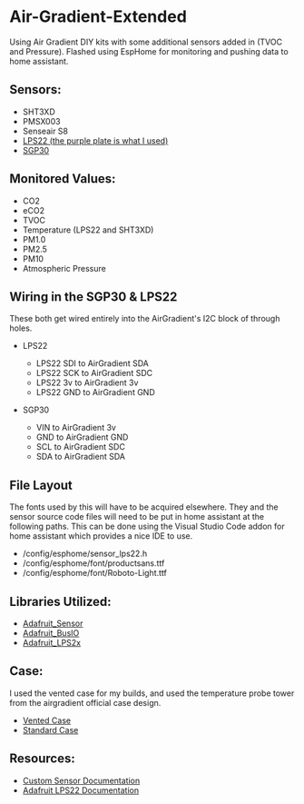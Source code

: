 # Air-Gradient-Extended
Using Air Gradient DIY kits with some additional sensors added in (TVOC and Pressure). Flashed using EspHome for monitoring and pushing data to home assistant.

## Sensors:
- SHT3XD
- PMSX003
- Senseair S8
- [LPS22 (the purple plate is what I used)](https://www.aliexpress.us/item/3256804423878004.html)
- [SGP30](https://www.aliexpress.us/item/2255801057593796.html)

## Monitored Values:
- CO2
- eCO2
- TVOC
- Temperature (LPS22 and SHT3XD)
- PM1.0
- PM2.5
- PM10
- Atmospheric Pressure

## Wiring in the SGP30 & LPS22
These both get wired entirely into the AirGradient's I2C block of through holes.
- LPS22
  - LPS22 SDI to AirGradient SDA
  - LPS22 SCK to AirGradient SDC
  - LPS22 3v to AirGradient 3v
  - LPS22 GND to AirGradient GND

- SGP30
  - VIN to AirGradient 3v
  - GND to AirGradient GND
  - SCL to AirGradient SDC
  - SDA to AirGradient SDA

## File Layout
The fonts used by this will have to be acquired elsewhere. They and the sensor source code files will need to be put in home assistant at the following paths. This can be done using the Visual Studio Code addon for home assistant which provides a nice IDE to use.
- /config/esphome/sensor_lps22.h
- /config/esphome/font/productsans.ttf
- /config/esphome/font/Roboto-Light.ttf

## Libraries Utilized:

- [Adafruit_Sensor](https://github.com/adafruit/Adafruit_Sensor.git)
- [Adafruit_BusIO](https://github.com/adafruit/Adafruit_BusIO.git)
- [Adafruit_LPS2x](https://github.com/adafruit/Adafruit_LPS2X.git)

## Case:

I used the vented case for my builds, and used the temperature probe tower from the airgradient official case design.

- [Vented Case](https://www.printables.com/model/273756-vented-airgradiant-enclosure)
- [Standard Case](https://www.airgradient.com/open-airgradient/instructions/diy/diy_3d_new.zip)

## Resources:

- [Custom Sensor Documentation](https://esphome.io/components/sensor/custom.html)
- [Adafruit LPS22 Documentation](https://learn.adafruit.com/adafruit-lps25-pressure-sensor)
